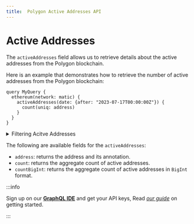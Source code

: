 ```yaml
---
title:  Polygon Active Addresses API
---
```



<head>
<meta name="title" content="Polygon Active Addresses API"/>
<meta name="description" content="Get Active addresses on the Polygon (Matic) blockchain. Also, get active addresses for tokens or NFTs on the Polygon blockchain."/>
<meta name="keywords" content="polygon api, polygon python api, polygon nft api, polygon scan api, polygon matic api, polygon api docs, polygon crypto api, polygon blockchain api,matic network api"/>
<meta name="robots" content="index, follow"/>
<meta http-equiv="Content-Type" content="text/html; charset=utf-8"/>
<meta name="language" content="English"/>

<!-- Open Graph / Facebook -->
<meta property="og:type" content="website" />
<meta property="og:title" content="Polygon Active Addresses API" />
<meta property="og:description" content="Get Active addresses on the Polygon (Matic) blockchain. Also, get active addresses for tokens or NFTs on the Polygon blockchain." />

<!-- Twitter -->
<meta property="twitter:card" content="summary_large_image" />
<meta property="twitter:title" content="Polygon Active Addresses API" />
<meta property="twitter:description" content="Get Active addresses on the Polygon (Matic) blockchain. Also, get active addresses for tokens or NFTs on the Polygon blockchain." />
</head>


# Active Addresses

The `activeAddresses` field allows us to retrieve details about the active addresses from the Polygon blockchain.

Here is an example that demonstrates how to retrieve the number of active addresses from the Polygon blockchain:

```
query MyQuery {
  ethereum(network: matic) {
    activeAddresses(date: {after: "2023-07-17T00:00:00Z"}) {
      count(uniq: address)
    }
  }
}
```

<details>
<summary>Filtering Acitve Addresses</summary>

Active Addresses can be filtered using the following arguments:

-   `amount`: Filtered by the amount of tokens.
-   `currency`: Filtered by the currency the address holds.
-   `date`: Filter by date
-   `entityId`: Filter by ERC721 entity id.
-   `external`:
-   `height`: Filter by block height.
-   `options`: Filter returned data by ordering, limiting, and constraining it. Available fields: `asc`, `ascByInteger`, `desc`, `descByInteger`, `limit`, `limitBy`, `offset`.
-   `receiver`: Filter by the address of the receiver
-   `sender`: Filter by the address of the sender
-   `success`: Filter by success of the transaction
-   `time`: Filter by time
-   `txFrom`:  Filter by the address that created the transaction.
-   `txHash`: Filter by the transaction hash

</details>

The following are available fields for the `activeAddresses`:

-   `address`: returns the address and its annotation.
-   `count`: returns the aggregate count of active addresses.
-   `countBigInt`: returns the aggregate count of active addresses in `BigInt` format.


:::info

Sign up on our **[GraphQL IDE](https://ide.bitquery.io/)** and get your API keys, Read _[our guide](/docs/graphql-ide/how-to-start/)_ on getting started.

:::
